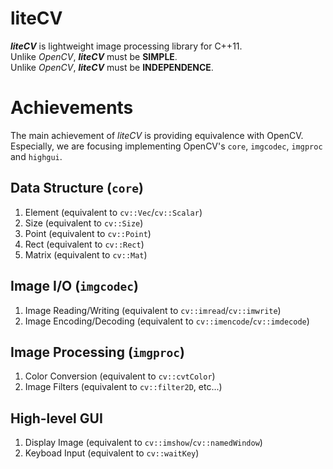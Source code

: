 # liteCV
**_liteCV_** is lightweight image processing library for C++11.  
Unlike _OpenCV_, **_liteCV_** must be **SIMPLE**.  
Unlike _OpenCV_, **_liteCV_** must be **INDEPENDENCE**.

# Achievements
The main achievement of *_liteCV_* is providing equivalence with OpenCV.  
Especially, we are focusing implementing OpenCV's `core`, `imgcodec`, `imgproc` and `highgui`.

## Data Structure (`core`)
1. Element (equivalent to `cv::Vec`/`cv::Scalar`)
2. Size (equivalent to `cv::Size`)
3. Point (equivalent to `cv::Point`)
4. Rect (equivalent to `cv::Rect`)
5. Matrix (equivalent to `cv::Mat`)

## Image I/O (`imgcodec`)
1. Image Reading/Writing (equivalent to `cv::imread`/`cv::imwrite`)
2. Image Encoding/Decoding (equivalent to `cv::imencode`/`cv::imdecode`)

## Image Processing (`imgproc`)
1. Color Conversion (equivalent to `cv::cvtColor`)
2. Image Filters (equivalent to `cv::filter2D`, etc...)

## High-level GUI
1. Display Image (equivalent to `cv::imshow`/`cv::namedWindow`)
2. Keyboad Input (equivalent to `cv::waitKey`)
